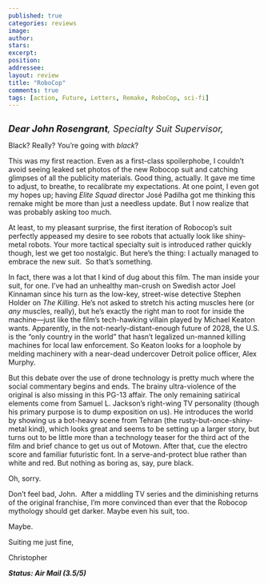 ```yaml
---
published: true
categories: reviews
image:
author: 
stars: 
excerpt: 
position: 
addressee: 
layout: review
title: "RoboCop"
comments: true
tags: [action, Future, Letters, Remake, RoboCop, sci-fi]
---
```

<div><p><span class="full-image-block ssNonEditable"><span><a href="/letters/2014/2/12/robocop.html"><img src="http://static.squarespace.com/static/5005f6bcc4aa41161b33e89e/5329cf1fe4b07c068ebf74de/5329cf1fe4b07c068ebf795e/1392217678527/Robocop.jpg" alt="" /></a></span></span></p>
<p><span style="font-size:130%;"><em><strong>Dear John Rosengrant</strong>, Specialty Suit Supervisor,&nbsp; </em></span></p>
<p>Black? Really? You&rsquo;re going with <em>black</em>?</p>
<p>This was my first reaction. Even as a first-class spoilerphobe, I couldn&rsquo;t avoid seeing leaked set photos of the new Robocop suit and catching glimpses of all the publicity materials. Good thing, actually. It gave me time to adjust, to breathe, to recalibrate my expectations. At one point, I even got my hopes up; having <em>Elite Squad</em> director Jos&eacute; Padilha got me thinking this remake might be more than just a needless update. But I now realize that was probably asking too much.</p>
<p>At least, to my pleasant surprise, the first iteration of Robocop&rsquo;s suit perfectly appeased my desire to see robots that actually look like shiny-metal robots. Your more tactical specialty suit is introduced rather quickly though, lest we get too nostalgic. But here&rsquo;s the thing: I actually managed to embrace the new suit.&nbsp; So that&rsquo;s something.</p>
<p>In fact, there was a lot that I kind of dug about this film. The man inside your suit, for one. I&rsquo;ve had an unhealthy man-crush on Swedish actor Joel Kinnaman since his turn as the low-key, street-wise detective Stephen Holder on <em>The Killing</em>. He&rsquo;s not asked to stretch his acting muscles here (or <em>any</em> muscles, really), but he&rsquo;s exactly the right man to root for inside the machine&mdash;just like the film&rsquo;s tech-hawking villain played by Michael Keaton wants. Apparently, in the not-nearly-distant-enough future of 2028, the U.S. is the &ldquo;only country in the world&rdquo; that hasn&rsquo;t legalized un-manned killing machines for local law enforcement. So Keaton looks for a loophole by melding machinery with a near-dead undercover Detroit police officer, Alex Murphy.</p>
<p>But this debate over the use of drone technology is pretty much where the social commentary begins and ends. The brainy ultra-violence of the original is also missing in this PG-13 affair. The only remaining satirical elements come from Samuel L. Jackson&rsquo;s right-wing TV personality (though his primary purpose is to dump exposition on us). He introduces the world by showing us a bot-heavy scene from Tehran (the rusty-but-once-shiny-metal kind), which looks great and seems to be setting up a larger story, but turns out to be little more than a technology teaser for the third act of the film and brief chance to get us out of Motown. After that, cue the electro score and familiar futuristic font. In a serve-and-protect blue rather than white and red. But nothing as boring as, say, pure black.</p>
<p>Oh, sorry.&nbsp;</p>
<p>Don&rsquo;t feel bad, John.&nbsp; After a middling TV series and the diminishing returns of the original franchise, I&rsquo;m more convinced than ever that the Robocop mythology should get darker. Maybe even his suit, too.</p>
<p>Maybe.</p>
<p>Suiting me just fine,</p>
<p>Christopher</p>
<p><strong><em>Status: Air Mail (3.5/5) </em></strong></p></div>
